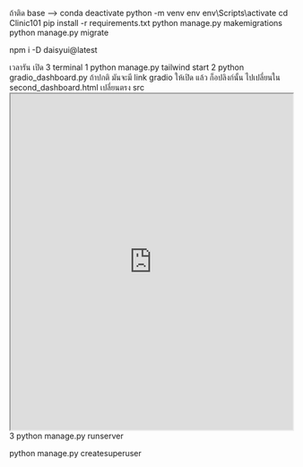 ถ้าติด base  -->  conda deactivate
python -m venv env
env\Scripts\activate
cd Clinic101
pip install -r requirements.txt 
python manage.py makemigrations
python manage.py migrate

npm i -D daisyui@latest

เวลารัน เปิด 3  terminal
1   python manage.py tailwind start 
2   python gradio_dashboard.py ถ้าปกติ มันจะมี link gradio ให้เปิด แล้ว ก็อปลิงก์นั้น ไปเปลี่ยนใน second_dashboard.html   เปลี่ยนตรง src <iframe src="http://127.0.0.1:7860" width="100%" height="600px"></iframe>
3   python manage.py runserver



python manage.py createsuperuser
